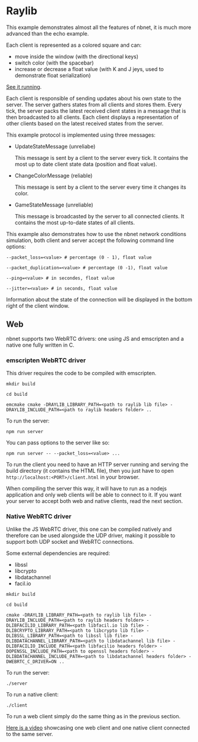# Raylib

This example demonstrates almost all the features of nbnet, it is much more advanced than the echo example.

Each client is represented as a colored square and can:

- move inside the window (with the directional keys)
- switch color (with the spacebar)
- increase or decrease a float value (with K and J jeys, used to demonstrate float serialization)

[See it running](https://www.youtube.com/watch?v=BJl_XN3QJhQ&ab_channel=NathanBIAGINI).

Each client is responsible of sending updates about his own state to the server.
The server gathers states from all clients and stores them.
Every tick, the server packs the latest received client states in a message that is then broadcasted to all clients.
Each client displays a representation of other clients based on the latest received states from the server.

This example protocol is implemented using three messages:

- UpdateStateMessage (unreliabe)

	This message is sent by a client to the server every tick. It contains the most up to date client state data (position and float value).

- ChangeColorMessage (reliable)

	This message is sent by a client to the server every time it changes its color.

- GameStateMessage (unreliable)

	This message is broadcasted by the server to all connected clients. It contains the most up-to-date states of all clients.

This example also demonstrates how to use the nbnet network conditions simulation, both client and server accept the following command line options:

`--packet_loss=<value> # percentage (0 - 1), float value`

`--packet_duplication=<value> # percentage (0 -1), float value`

`--ping=<value> # in secondes, float value`

`--jitter=<value> # in seconds, float value`

Information about the state of the connection will be displayed in the bottom right of the client window.

## Web

nbnet supports two WebRTC drivers: one using JS and emscripten and a native one fully written in C.

### emscripten WebRTC driver

This driver requires the code to be compiled with emscripten.

`mkdir build`

`cd build`

`emcmake cmake -DRAYLIB_LIBRARY_PATH=<path to raylib lib file> -DRAYLIB_INCLUDE_PATH=<path to raylib headers folder> ..`

To run the server:

`npm run server`

You can pass options to the server like so:

`npm run server -- --packet_loss=<value> ...`

To run the client you need to have an HTTP server running and serving the build directory (it contains the HTML file), then you just have to open `http://localhost:<PORT>/client.html` in your browser.

When compiling the server this way, it will have to run as a nodejs application and only web clients will be able to connect to it. If you want your server to accept both web and native clients, read the next section.

### Native WebRTC driver

Unlike the JS WebRTC driver, this one can be compiled natively and therefore can be used alongside the UDP driver, making it possible to support both UDP socket and WebRTC connections.

Some external dependencies are required:

- libssl
- libcrypto
- libdatachannel
- facil.io

`mkdir build`

`cd build`

`cmake -DRAYLIB_LIBRARY_PATH=<path to raylib lib file> -DRAYLIB_INCLUDE_PATH=<path to raylib headers folder> -DLIBFACILIO_LIBRARY_PATH=<path libfacil.io lib file> -DLIBCRYPTO_LIBRARY_PATH=<path to libcrypto lib file> -DLIBSSL_LIBRARY_PATH=<path to libssl lib file> -DLIBDATACHANNEL_LIBRARY_PATH=<path to libdatachannel lib file> -DLIBFACILIO_INCLUDE_PATH=<path libfacilio headers folder> -DOPENSSL_INCLUDE_PATH=<path to openssl headers folder> -DLIBDATACHANNEL_INCLUDE_PATH=<path to libdatachannel headers folder> -DWEBRTC_C_DRIVER=ON ..`

To run the server:

`./server`

To run a native client:

`./client`

To run a web client simply do the same thing as in the previous section.

[Here is a video](https://www.youtube.com/watch?v=63sC-WW79Oc) showcasing one web client and one native client connected to the same server.
